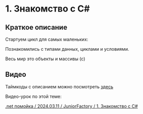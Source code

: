 ﻿# 1. Знакомство с C#

## Краткое описание

Стартуем цикл для самых маленьких: 

Познакомились с типами данных, циклами и условиями.

Весь мир это объекты и массивы (с)

## Видео

Таймкоды с описанием можно посмотреть [здесь](video.md)

Видео-урок по этой теме:

[.net помойка / 2024.03.11 / JuniorFactory / 1. Знакомство с C#](https://www.youtube.com/watch?v=F3ScyGmNt5Y)
